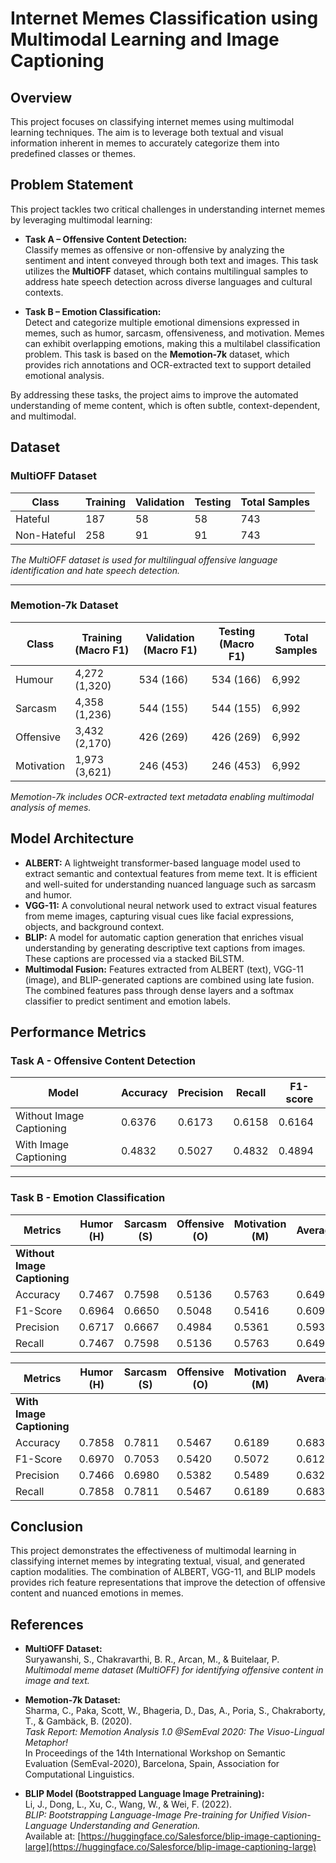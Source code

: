 # Internet Memes Classification using Multimodal Learning and Image Captioning

## Overview
This project focuses on classifying internet memes using multimodal learning techniques. The aim is to leverage both textual and visual information inherent in memes to accurately categorize them into predefined classes or themes.

## Problem Statement

This project tackles two critical challenges in understanding internet memes by leveraging multimodal learning:

- **Task A – Offensive Content Detection:**  
  Classify memes as offensive or non-offensive by analyzing the sentiment and intent conveyed through both text and images. This task utilizes the **MultiOFF** dataset, which contains multilingual samples to address hate speech detection across diverse languages and cultural contexts.

- **Task B – Emotion Classification:**  
  Detect and categorize multiple emotional dimensions expressed in memes, such as humor, sarcasm, offensiveness, and motivation. Memes can exhibit overlapping emotions, making this a multilabel classification problem. This task is based on the **Memotion-7k** dataset, which provides rich annotations and OCR-extracted text to support detailed emotional analysis.

By addressing these tasks, the project aims to improve the automated understanding of meme content, which is often subtle, context-dependent, and multimodal.


## Dataset

### MultiOFF Dataset  
| Class        | Training | Validation | Testing | Total Samples |
|--------------|----------|------------|---------|---------------|
| Hateful      | 187      | 58         | 58      | 743           |
| Non-Hateful  | 258      | 91         | 91      | 743           |

*The MultiOFF dataset is used for multilingual offensive language identification and hate speech detection.*

---

### Memotion-7k Dataset  
| Class       | Training (Macro F1) | Validation (Macro F1) | Testing (Macro F1) | Total Samples |
|-------------|---------------------|----------------------|-------------------|---------------|
| Humour      | 4,272 (1,320)       | 534 (166)            | 534 (166)         | 6,992         |
| Sarcasm     | 4,358 (1,236)       | 544 (155)            | 544 (155)         | 6,992         |
| Offensive   | 3,432 (2,170)       | 426 (269)            | 426 (269)         | 6,992         |
| Motivation  | 1,973 (3,621)       | 246 (453)            | 246 (453)         | 6,992         |

*Memotion-7k includes OCR-extracted text metadata enabling multimodal analysis of memes.*

## Model Architecture
- **ALBERT:** A lightweight transformer-based language model used to extract semantic and contextual features from meme text. It is efficient and well-suited for understanding nuanced language such as sarcasm and humor.
- **VGG-11:** A convolutional neural network used to extract visual features from meme images, capturing visual cues like facial expressions, objects, and background context.
- **BLIP:** A model for automatic caption generation that enriches visual understanding by generating descriptive text captions from images. These captions are processed via a stacked BiLSTM.
- **Multimodal Fusion:** Features extracted from ALBERT (text), VGG-11 (image), and BLIP-generated captions are combined using late fusion. The combined features pass through dense layers and a softmax classifier to predict sentiment and emotion labels.

## Performance Metrics

### Task A - Offensive Content Detection

| Model                  | Accuracy | Precision | Recall | F1-score |
|------------------------|----------|-----------|--------|----------|
| Without Image Captioning| 0.6376   | 0.6173    | 0.6158 | 0.6164   |
| With Image Captioning   | 0.4832   | 0.5027    | 0.4832 | 0.4894   |

---

### Task B - Emotion Classification

| Metrics  | Humor (H) | Sarcasm (S) | Offensive (O) | Motivation (M) | Average  |
|----------|-----------|-------------|---------------|---------------|----------|
| **Without Image Captioning** |           |             |               |               |          |
| Accuracy | 0.7467    | 0.7598      | 0.5136        | 0.5763        | 0.6491   |
| F1-Score | 0.6964    | 0.6650      | 0.5048        | 0.5416        | 0.6098   |
| Precision| 0.6717    | 0.6667      | 0.4984        | 0.5361        | 0.5932   |
| Recall   | 0.7467    | 0.7598      | 0.5136        | 0.5763        | 0.6491   |

| Metrics  | Humor (H) | Sarcasm (S) | Offensive (O) | Motivation (M) | Average  |
|----------|-----------|-------------|---------------|---------------|----------|
| **With Image Captioning** |           |             |               |               |          |
| Accuracy | 0.7858    | 0.7811      | 0.5467        | 0.6189        | 0.6831   |
| F1-Score | 0.6970    | 0.7053      | 0.5420        | 0.5072        | 0.6129   |
| Precision| 0.7466    | 0.6980      | 0.5382        | 0.5489        | 0.6329   |
| Recall   | 0.7858    | 0.7811      | 0.5467        | 0.6189        | 0.6831   |

## Conclusion
This project demonstrates the effectiveness of multimodal learning in classifying internet memes by integrating textual, visual, and generated caption modalities. The combination of ALBERT, VGG-11, and BLIP models provides rich feature representations that improve the detection of offensive content and nuanced emotions in memes.

## References

- **MultiOFF Dataset:**  
  Suryawanshi, S., Chakravarthi, B. R., Arcan, M., & Buitelaar, P.  
  *Multimodal meme dataset (MultiOFF) for identifying offensive content in image and text.*

- **Memotion-7k Dataset:**  
  Sharma, C., Paka, Scott, W., Bhageria, D., Das, A., Poria, S., Chakraborty, T., & Gambäck, B. (2020).  
  *Task Report: Memotion Analysis 1.0 @SemEval 2020: The Visuo-Lingual Metaphor!*  
  In Proceedings of the 14th International Workshop on Semantic Evaluation (SemEval-2020), Barcelona, Spain, Association for Computational Linguistics.

- **BLIP Model (Bootstrapped Language Image Pretraining):**  
  Li, J., Dong, L., Xu, C., Wang, W., & Wei, F. (2022).  
  *BLIP: Bootstrapping Language-Image Pre-training for Unified Vision-Language Understanding and Generation.*  
  Available at: [https://huggingface.co/Salesforce/blip-image-captioning-large](https://huggingface.co/Salesforce/blip-image-captioning-large)



